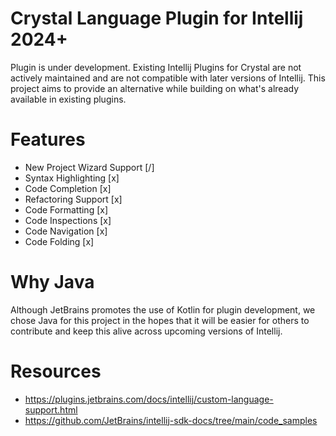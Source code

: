 # Crystal Language Plugin for Intellij 2024+

Plugin is under development. 
Existing Intellij Plugins for Crystal are not actively maintained and
are not compatible with later versions of Intellij. 
This project aims to provide an alternative while building on what's already available in existing plugins.

# Features
- New Project Wizard Support [/]
- Syntax Highlighting [x]
- Code Completion [x]
- Refactoring Support [x]
- Code Formatting [x]
- Code Inspections [x]
- Code Navigation [x]
- Code Folding [x]

# Why Java
Although JetBrains promotes the use of Kotlin for plugin development, we chose Java for this project
in the hopes that it will be easier for others to contribute and keep this alive across upcoming versions of Intellij.

# Resources
- https://plugins.jetbrains.com/docs/intellij/custom-language-support.html
- https://github.com/JetBrains/intellij-sdk-docs/tree/main/code_samples